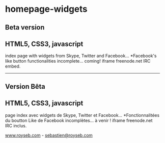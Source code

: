 homepage-widgets
======================

Beta version
----------------------
HTML5, CSS3, javascript
----------------------
index page with widgets from Skype, Twitter and Facebook...
*Facebook's like button functionalities incomplete... coming!
iframe freenode.net IRC embed.

*******************************************************************************************************

Version Bêta
----------------------
HTML5, CSS3, javascript
----------------------
page index avec widgets de Skype, Twitter et Facebook...
*Fonctionnalitées du boutton Like de Facebook incomplètes... à venir !
iframe freenode.net IRC inclus.


www.royseb.com - sebastien@royseb.com